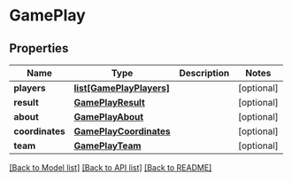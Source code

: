 # GamePlay

## Properties
Name | Type | Description | Notes
------------ | ------------- | ------------- | -------------
**players** | [**list[GamePlayPlayers]**](GamePlayPlayers.md) |  | [optional] 
**result** | [**GamePlayResult**](GamePlayResult.md) |  | [optional] 
**about** | [**GamePlayAbout**](GamePlayAbout.md) |  | [optional] 
**coordinates** | [**GamePlayCoordinates**](GamePlayCoordinates.md) |  | [optional] 
**team** | [**GamePlayTeam**](GamePlayTeam.md) |  | [optional] 

[[Back to Model list]](../README.md#documentation-for-models) [[Back to API list]](../README.md#documentation-for-api-endpoints) [[Back to README]](../README.md)

